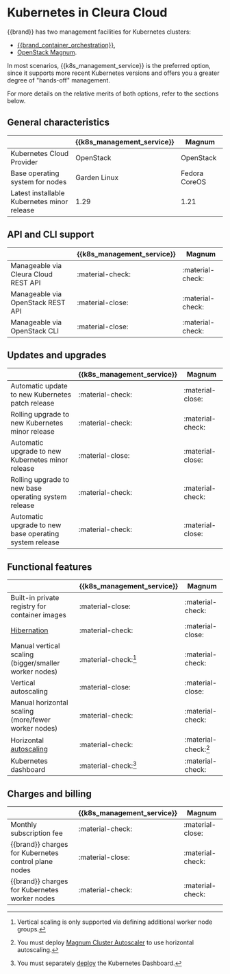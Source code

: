 # Kubernetes in Cleura Cloud

{{brand}} has two management facilities for Kubernetes clusters:

* [{{brand_container_orchestration}}](../../howto/kubernetes/gardener/index.md),
* [OpenStack Magnum](../../howto/kubernetes/magnum/index.md).

In most scenarios, {{k8s_management_service}} is the preferred option, since it supports more recent Kubernetes versions and offers you a greater degree of "hands-off" management.

For more details on the relative merits of both options, refer to the sections below.

## General characteristics
|                                                                 | {{k8s_management_service}}   | Magnum                                |
| -------------                                                   | ----------------             | ----------------                      |
| Kubernetes Cloud Provider                                       | OpenStack                    | OpenStack                             |
| Base operating system for nodes                                 | Garden Linux                 | Fedora CoreOS                         |
| Latest installable Kubernetes minor release                     | 1.29                         | 1.21                                  |


## API and CLI support
|                                                                 | {{k8s_management_service}}   | Magnum                                |
| -------------                                                   | ----------------             | ----------------                      |
| Manageable via Cleura Cloud REST API                            | :material-check:             | :material-check:                      |
| Manageable via OpenStack REST API                               | :material-close:             | :material-check:                      |
| Manageable via OpenStack CLI                                    | :material-close:             | :material-check:                      |

## Updates and upgrades
|                                                                 | {{k8s_management_service}}   | Magnum                                |
| -------------                                                   | ----------------             | ----------------                      |
| Automatic update to new Kubernetes patch release                | :material-check:             | :material-close:                      |
| Rolling upgrade to new Kubernetes minor release                 | :material-check:             | :material-check:                      |
| Automatic upgrade to new Kubernetes minor release               | :material-close:             | :material-close:                      |
| Rolling upgrade to new base operating system release            | :material-check:             | :material-check:                      |
| Automatic upgrade to new base operating system release          | :material-check:             | :material-close:                      |

## Functional features
|                                                       | {{k8s_management_service}}          | Magnum                                |
| -------------                                         | ----------------                    | ----------------                      |
| Built-in private registry for container images        | :material-close:                    | :material-check:                      |
| [Hibernation](gardener/hibernation.md)                | :material-check:                    | :material-close:                      |
| Manual vertical scaling (bigger/smaller worker nodes) | :material-check:[^vertical-scaling] | :material-check:                      |
| Vertical autoscaling                                  | :material-close:                    | :material-close:                      |
| Manual horizontal scaling (more/fewer worker nodes)   | :material-check:                    | :material-check:                      |
| Horizontal [autoscaling](gardener/autoscaling.md)     | :material-check:                    | :material-check:[^cluster-autoscaler] |
| Kubernetes dashboard                                  | :material-check:[^dashboard]        | :material-check:                      |

[^vertical-scaling]: Vertical scaling is only supported via defining additional worker node groups.

[^cluster-autoscaler]: You must deploy [Magnum Cluster Autoscaler](https://github.com/kubernetes/autoscaler/blob/master/cluster-autoscaler/cloudprovider/magnum/README.md) to use horizontal autoscaling.

[^dashboard]: You must separately [deploy](https://github.com/kubernetes/dashboard/#install) the Kubernetes Dashboard.

## Charges and billing
|                                                                 | {{k8s_management_service}}   | Magnum                                |
| -------------                                                   | ----------------             | ----------------                      |
| Monthly subscription fee                                        | :material-check:             | :material-close:                      |
| {{brand}} charges for Kubernetes control plane nodes            | :material-close:             | :material-check:                      |
| {{brand}} charges for Kubernetes worker nodes                   | :material-check:             | :material-check:                      |

